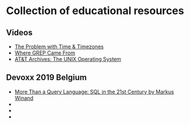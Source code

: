 # Collection of educational resources

## Videos

* [The Problem with Time & Timezones](https://www.youtube.com/watch?v=-5wpm-gesOY)
* [Where GREP Came From](https://www.youtube.com/watch?v=NTfOnGZUZDk)
* [AT&T Archives: The UNIX Operating System](https://www.youtube.com/watch?v=tc4ROCJYbm0)

## Devoxx 2019 Belgium

* [More Than a Query Language: SQL in the 21st Century by Markus Winand](https://www.youtube.com/watch?v=MnEDHFOqqno&list=PLRsbF2sD7JVqPgMvdC-bARnJ9bALLIM3Q)
* []()
* []()
* []()
